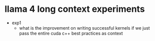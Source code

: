 # llama 4 long context experiments


- exp1
    - what is the improvement on writing successful kernels if we just pass the entire cuda c++ best practices as context